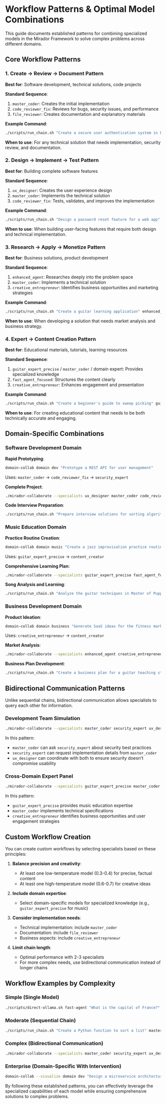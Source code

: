 # Workflow Patterns & Optimal Model Combinations

This guide documents established patterns for combining specialized models in the Mirador Framework to solve complex problems across different domains.

## Core Workflow Patterns

### 1. Create → Review → Document Pattern

**Best for**: Software development, technical solutions, code projects

**Standard Sequence**:
1. `master_coder`: Creates the initial implementation
2. `code_reviewer_fix`: Reviews for bugs, security issues, and performance
3. `file_reviewer`: Creates documentation and explanatory materials

**Example Command**:
```bash
./scripts/run_chain.sh "Create a secure user authentication system in Python" master_coder code_reviewer_fix file_reviewer
```

**When to use**: For any technical solution that needs implementation, security review, and documentation.

### 2. Design → Implement → Test Pattern

**Best for**: Building complete software features

**Standard Sequence**:
1. `ux_designer`: Creates the user experience design
2. `master_coder`: Implements the technical solution
3. `code_reviewer_fix`: Tests, validates, and improves the implementation

**Example Command**:
```bash
./scripts/run_chain.sh "Design a password reset feature for a web app" ux_designer master_coder code_reviewer_fix
```

**When to use**: When building user-facing features that require both design and technical implementation.

### 3. Research → Apply → Monetize Pattern

**Best for**: Business solutions, product development

**Standard Sequence**:
1. `enhanced_agent`: Researches deeply into the problem space
2. `master_coder`: Implements a technical solution
3. `creative_entrepreneur`: Identifies business opportunities and marketing strategies

**Example Command**:
```bash
./scripts/run_chain.sh "Create a guitar learning application" enhanced_agent master_coder creative_entrepreneur
```

**When to use**: When developing a solution that needs market analysis and business strategy.

### 4. Expert → Content Creation Pattern

**Best for**: Educational materials, tutorials, learning resources

**Standard Sequence**:
1. `guitar_expert_precise` / `master_coder` / domain expert: Provides specialized knowledge
2. `fast_agent_focused`: Structures the content clearly
3. `creative_entrepreneur`: Enhances engagement and presentation

**Example Command**:
```bash
./scripts/run_chain.sh "Create a beginner's guide to sweep picking" guitar_expert_precise fast_agent_focused creative_entrepreneur
```

**When to use**: For creating educational content that needs to be both technically accurate and engaging.

## Domain-Specific Combinations

### Software Development Domain

**Rapid Prototyping**:
```bash
domain-collab domain dev "Prototype a REST API for user management"
```
Uses: `master_coder` → `code_reviewer_fix` → `security_expert`

**Complete Project**:
```bash
./mirador-collaborate --specialists ux_designer master_coder code_reviewer_fix file_reviewer "Create a complete user authentication system"
```

**Code Interview Preparation**:
```bash
./scripts/run_chain.sh "Prepare interview solutions for sorting algorithms" master_coder enhanced_agent
```

### Music Education Domain

**Practice Routine Creation**:
```bash
domain-collab domain music "Create a jazz improvisation practice routine"
```
Uses: `guitar_expert_precise` → `content_creator`

**Comprehensive Learning Plan**:
```bash
./mirador-collaborate --specialists guitar_expert_precise fast_agent_focused creative_entrepreneur "Design a 30-day guitar improvement program"
```

**Song Analysis and Learning**:
```bash
./scripts/run_chain.sh "Analyze the guitar techniques in Master of Puppets" guitar_expert_precise llama3.2_balanced
```

### Business Development Domain

**Product Ideation**:
```bash
domain-collab domain business "Generate SaaS ideas for the fitness market"
```
Uses: `creative_entrepreneur` → `content_creator`

**Market Analysis**:
```bash
./mirador-collaborate --specialists enhanced_agent creative_entrepreneur "Analyze the market for guitar learning apps"
```

**Business Plan Development**:
```bash
./scripts/run_chain.sh "Create a business plan for a guitar teaching studio" creative_entrepreneur fast_agent_focused
```

## Bidirectional Communication Patterns

Unlike sequential chains, bidirectional communication allows specialists to query each other for information.

### Development Team Simulation

```bash
./mirador-collaborate --specialists master_coder security_expert ux_designer "Design a secure password reset system"
```

In this pattern:
- `master_coder` can ask `security_expert` about security best practices
- `security_expert` can request implementation details from `master_coder`
- `ux_designer` can coordinate with both to ensure security doesn't compromise usability

### Cross-Domain Expert Panel

```bash
./mirador-collaborate --specialists guitar_expert_precise master_coder creative_entrepreneur "Create a guitar learning application with practice tracking"
```

In this pattern:
- `guitar_expert_precise` provides music education expertise
- `master_coder` implements technical specifications
- `creative_entrepreneur` identifies business opportunities and user engagement strategies

## Custom Workflow Creation

You can create custom workflows by selecting specialists based on these principles:

1. **Balance precision and creativity**:
   - At least one low-temperature model (0.3-0.4) for precise, factual content
   - At least one high-temperature model (0.6-0.7) for creative ideas

2. **Include domain expertise**:
   - Select domain-specific models for specialized knowledge (e.g., `guitar_expert_precise` for music)

3. **Consider implementation needs**:
   - Technical implementation: include `master_coder`
   - Documentation: include `file_reviewer`
   - Business aspects: include `creative_entrepreneur`

4. **Limit chain length**:
   - Optimal performance with 2-3 specialists
   - For more complex needs, use bidirectional communication instead of longer chains

## Workflow Examples by Complexity

### Simple (Single Model)
```bash
./scripts/direct-ollama.sh fast-agent "What is the capital of France?"
```

### Moderate (Sequential Chain)
```bash
./scripts/run_chain.sh "Create a Python function to sort a list" master_coder code_reviewer_fix
```

### Complex (Bidirectional Communication)
```bash
./mirador-collaborate --specialists master_coder security_expert ux_designer file_reviewer "Create a secure user authentication system"
```

### Enterprise (Domain-Specific With Intervention)
```bash
domain-collab --visualize domain dev "Design a microservice architecture for a financial application"
```

By following these established patterns, you can effectively leverage the specialized capabilities of each model while ensuring comprehensive solutions to complex problems.